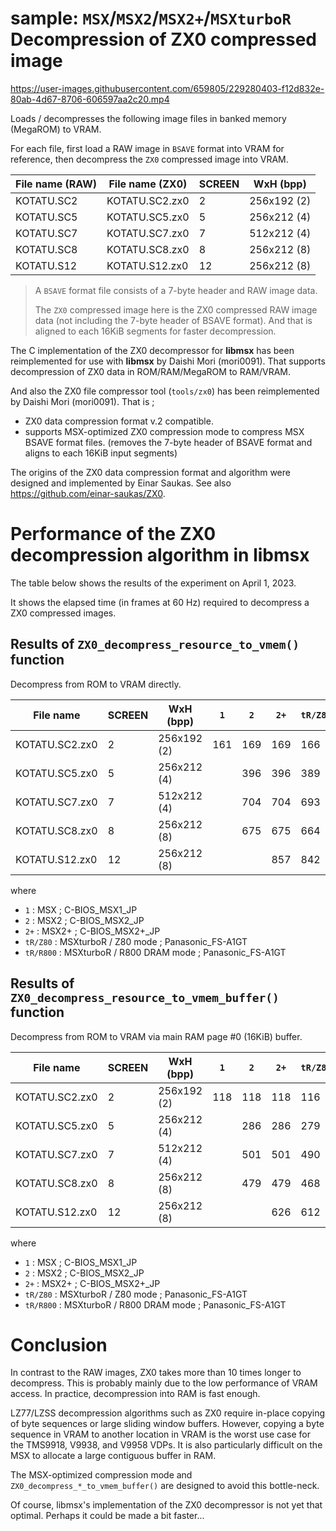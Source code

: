 # sample: `MSX`/`MSX2`/`MSX2+`/`MSXturboR` Decompression of ZX0 compressed image

<https://user-images.githubusercontent.com/659805/229280403-f12d832e-80ab-4d67-8706-606597aa2c20.mp4>

Loads / decompresses the following image files in banked memory (MegaROM) to
VRAM.

For each file, first load a RAW image in `BSAVE` format into VRAM for reference,
then decompress the `ZX0` compressed image into VRAM.

| File name (RAW) | File name (ZX0) | SCREEN | WxH (bpp)   |
|-----------------|-----------------|--------|-------------|
| KOTATU.SC2      | KOTATU.SC2.zx0  | 2      | 256x192 (2) |
| KOTATU.SC5      | KOTATU.SC5.zx0  | 5      | 256x212 (4) |
| KOTATU.SC7      | KOTATU.SC7.zx0  | 7      | 512x212 (4) |
| KOTATU.SC8      | KOTATU.SC8.zx0  | 8      | 256x212 (8) |
| KOTATU.S12      | KOTATU.S12.zx0  | 12     | 256x212 (8) |

> A `BSAVE` format file consists of a 7-byte header and RAW image data.
> 
> The `ZX0` compressed image here is the ZX0 compressed RAW image data (not
> including the 7-byte header of BSAVE format). And that is aligned to each
> 16KiB segments for faster decompression.

The C implementation of the ZX0 decompressor for **libmsx** has been
reimplemented for use with **libmsx** by Daishi Mori (mori0091).
That supports decompression of ZX0 data in ROM/RAM/MegaROM to RAM/VRAM.

And also the ZX0 file compressor tool (`tools/zx0`) has been reimplemented by
Daishi Mori (mori0091). That is ;

- ZX0 data compression format v.2 compatible.
- supports MSX-optimized ZX0 compression mode to compress MSX BSAVE format files.
  (removes the 7-byte header of BSAVE format and aligns to each 16KiB input segments)


The origins of the ZX0 data compression format and algorithm were designed and
implemented by Einar Saukas. See also <https://github.com/einar-saukas/ZX0>.


# Performance of the ZX0 decompression algorithm in libmsx

The table below shows the results of the experiment on April 1, 2023.

It shows the elapsed time (in frames at 60 Hz) required to decompress a ZX0
compressed images.

## Results of `ZX0_decompress_resource_to_vmem()` function

Decompress from ROM to VRAM directly.

| File name      | SCREEN | WxH (bpp)   | `1` | `2` | `2+` | `tR/Z80` | `tR/R800` |
|----------------|--------|-------------|-----|-----|------|----------|-----------|
| KOTATU.SC2.zx0 | 2      | 256x192 (2) | 161 | 169 | 169  | 166      | 96        |
| KOTATU.SC5.zx0 | 5      | 256x212 (4) |     | 396 | 396  | 389      | 217       |
| KOTATU.SC7.zx0 | 7      | 512x212 (4) |     | 704 | 704  | 693      | 399       |
| KOTATU.SC8.zx0 | 8      | 256x212 (8) |     | 675 | 675  | 664      | 388       |
| KOTATU.S12.zx0 | 12     | 256x212 (8) |     |     | 857  | 842      | 459       |

where

- `1`       : MSX   ; C-BIOS_MSX1_JP
- `2`       : MSX2  ; C-BIOS_MSX2_JP
- `2+`      : MSX2+ ; C-BIOS_MSX2+_JP
- `tR/Z80`  : MSXturboR / Z80 mode ; Panasonic_FS-A1GT
- `tR/R800` : MSXturboR / R800 DRAM mode ; Panasonic_FS-A1GT

## Results of `ZX0_decompress_resource_to_vmem_buffer()` function

Decompress from ROM to VRAM via main RAM page #0 (16KiB) buffer.

| File name      | SCREEN | WxH (bpp)   | `1` | `2` | `2+` | `tR/Z80` | `tR/R800` |
|----------------|--------|-------------|-----|-----|------|----------|-----------|
| KOTATU.SC2.zx0 | 2      | 256x192 (2) | 118 | 118 | 118  | 116      | 51        |
| KOTATU.SC5.zx0 | 5      | 256x212 (4) |     | 286 | 286  | 279      | 123       |
| KOTATU.SC7.zx0 | 7      | 512x212 (4) |     | 501 | 501  | 490      | 218       |
| KOTATU.SC8.zx0 | 8      | 256x212 (8) |     | 479 | 479  | 468      | 209       |
| KOTATU.S12.zx0 | 12     | 256x212 (8) |     |     | 626  | 612      | 272       |

where

- `1`       : MSX   ; C-BIOS_MSX1_JP
- `2`       : MSX2  ; C-BIOS_MSX2_JP
- `2+`      : MSX2+ ; C-BIOS_MSX2+_JP
- `tR/Z80`  : MSXturboR / Z80 mode ; Panasonic_FS-A1GT
- `tR/R800` : MSXturboR / R800 DRAM mode ; Panasonic_FS-A1GT

# Conclusion

In contrast to the RAW images, ZX0 takes more than 10 times longer to
decompress. This is probably mainly due to the low performance of VRAM access.
In practice, decompression into RAM is fast enough.

LZ77/LZSS decompression algorithms such as ZX0 require in-place copying of byte
sequences or large sliding window buffers. However, copying a byte sequence in
VRAM to another location in VRAM is the worst use case for the TMS9918, V9938,
and V9958 VDPs. It is also particularly difficult on the MSX to allocate a large
contiguous buffer in RAM.

The MSX-optimized compression mode and `ZX0_decompress_*_to_vmem_buffer()` are
designed to avoid this bottle-neck.

Of course, libmsx's implementation of the ZX0 decompressor is not yet that
optimal. Perhaps it could be made a bit faster...
